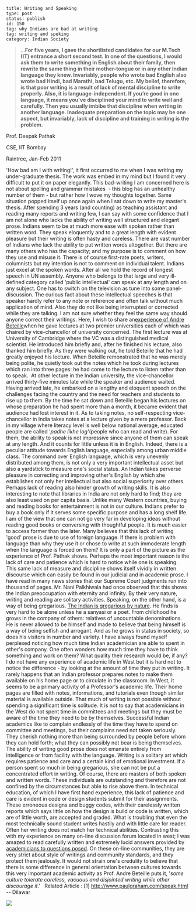 ~~~~ 
title: Writing and Speaking
type: post
status: publish
id: 150
tag: why Indians are bad at writing
tag: writing and speking
category: Indian Society
~~~~

> ...**For five years, I gave the shortlisted candidates for our M.Tech
> (IT) entrance a short second test. In one of the questions, I would
> ask them to write something in English about their family, then
> rewrite the same thing in their mother-tongue or in any other Indian
> language they knew. Invariably, people who wrote bad English also
> wrote bad Hindi, bad Marathi, bad Telugu, etc. My belief, therefore,
> is that poor writing is a result of lack of mental discipline to write
> properly. Also, it is language-independent. If you’re good in one
> language, it means you’ve disciplined your mind to write well and
> carefully. Then you usually imbibe that discipline when writing in
> another language. Inadequate preparation on the topic may be one
> aspect, but invariably, lack of discipline and training in writing is
> the problem.**

Prof. Deepak Pathak

CSE, IIT Bombay

Raintree, Jan-Feb 2011

'How bad am I with writing!', it first occurred to me when I was writing
my under-graduate thesis. The work was embed in my mind but I found it
very difficult to put it on paper elegantly. This bad-writing I am
concerned here is not about spelling and grammar mistakes  - this blog
has an unhealthy number of them - but rather how I wove my thoughts
together. Same situation popped itself up once again when I sat down to
write my master's thesis. After spending 3 years (and counting) as
teaching assistant and reading many reports and writing few, I can say
with some confidence that I am not alone who lacks the ability of
writing well structured and elegant prose. Indians seem to be at much
more ease with spoken rather than written word. They speak eloquently
and to a great length with evident pleasure but their writing is often
hasty and careless. There are vast number of Indians who lack the
ability to put written words altogether. But there are many others who
has the capacity; and my purpose is to comment on how they use and
misuse it. There is of course first-rate poets, writers, columnists but
my intention is not to comment on individual talent. Indians just excel
at the spoken words. After all we hold the record of longest speech in
UN assembly. Anyone who belongs to that large and very ill-defined
category called 'public intellectual' can speak at any length and on any
subject. One has to switch on the television as tune into some
panel-discussion. The curious fact about these intellectual speeches is
that speaker hardly refer to any note or reference and often talk
without much application of mind. Also they do not like being
interrupted or corrected while they are talking. I am not sure whether
they feel the same way should anyone correct their writings. Here, I
wish to share an[experience of Andre
Beteille](http://www.telegraphindia.com/1050407/asp/opinion/story_4519797.asp)when
he gave lectures at two premier universities each of which was chaired
by vice-chancellor of university concerned. The first lecture was at
University of Cambridge where the VC was a distinguished medical
scientist. He introduced him briefly and, after he finished his lecture,
also thanked him briefly. As they were walking out, he told Beteille
that he had greatly enjoyed his lecture. When Beteille remonstrated that
he was merely being polite, he quietly took out the notes which he took
during lectures which ran into three pages: he had come to the lecture
to listen rather than to speak.  At other lecture in the Indian
university, the vice-chancellor arrived thirty-five minutes late while
the speaker and audience waited. Having arrived late, he embarked on a
lengthy and eloquent speech on the challenges facing the country and the
need for teachers and students to rise up to them. By the time he sat
down and Beteille began his lectures on whose preparation he had spent
more than a month, it became evident that audience had lost interest in
it. As to taking notes, no self-respecting vice-chancellor in India
takes notes at a lecture given by a mere professor. Back in my village
where literacy level is well below national average, educated people are
called '*padhe likhe log'*(people who can read and write). For them, the
ability to speak is not impressive since anyone of them can speak at any
length. And it counts for little unless it is in English. Indeed, there
is a peculiar attitude towards English language, especially among urban
middle class. The command over English language, which is very unevenly
distributed among them, is not only a very important intellectual asset
but also a yardstick to measure one's social status. An Indian takes
perverse pleasure in correcting and improving other's English by which
she establishes not only her intellectual but also social superiority
over others. Perhaps lack of reading also hinder growth of writing
skills. It is also interesting to note that libraries in India are not
only hard to find; they are also least used on per capita basis. Unlike
many Western countries, buying and reading books for entertainment is
not in our culture. Indians prefer to buy a book only if it serves some
specific purpose and has a long shelf life. I am of the view that one
can not go very far in developing ideas without reading good books or
conversing with thoughtful people. It is much easier to access former
than the later. Many believes that this lack of writing 'good' prose is
due to use of foreign language. If there is problem with language than
why they use it or chose to write at such immoderate length when the
language is forced on them? It is only a part of the picture as the
experience of Prof. Pathak shows. Perhaps the most important reason is
the lack of care and patience which is hard to notice while one is
speaking.  This same lack of measure and discipline shows itself vividly
in written discourse which can easily be found in our judicial and in
academic prose. I have read in many news stories that our Supreme Court
judgments run into thousand of pages. Mr. Nani Palkhiwala had once
observed that this shows the Indian preoccupation with eternity and
infinity. By their very nature, writing and reading are solitary
activities. Speaking, on the other hand, is a way of being gregarious.
[The Indian is gregarious by
nature](http://dilawarsays.blogspot.com/2011/05/privacy-secrecy-and-indians.html).
He finds is very hard to be alone unless he a sanyasi or a poet. From
childhood he grows in the company of others: relatives of uncountable
denominations. He is never allowed to be himself and made to believe
that being himself is a way of being selfish and arrogant. And as he
grows in status in society, so does his visitors in number and variety.
I have always found myself perplexed noticing how much time Indian
academician are able to spent in other's company. One often wonders how
much time they have to think something and work on them? What quality
their research would be, if any? I do not have any experience of
academic life in West but it is hard not to notice the difference - by
looking at the amount of time they put in writing. It rarely happens
that an Indian professor prepares notes to make them available on his
home page or to circulate in the classroom. In West, it seems to be a
primary activity of a Professor's academic life. Their home pages are
filled with notes, informations, and tutorials even though similar
material is available outside. That much of writing is not possible
without spending a significant time is solitude. It is not to say that
academicians in the West do not spent time in committees and meetings
but they must be aware of the time they need to be by themselves.
Successful Indian academics like to complain endlessly of the time they
have to spend on committee and meetings, but their complains need not
taken seriously. They cherish nothing more than being surrounded by
people before whom they can hold forth; what they can possibly not bear
is being themselves. The ability of writing good prose does not emanate
entirely from intelligence or from facility with the language. Writing
is a solitary art which requires patience and care and a certain kind of
emotional investment. If a person spent so much in being gregarious, she
can not be put a concentrated effort in writing. Of course, there are
masters of both spoken and written words. These individuals are
outstanding and therefore are not confined by the circumstances but able
to rise above them. In technical education, of which I have first hand
experience, this lack of patience and care is evident in code or design
students submit for their assignments. These erroneous designs and buggy
codes, with their carelessly written reports which says little on how
the design is build or code is written, which are of little worth, are
accepted and graded. What is troubling that even the most technically
sound student writes hastily and with little care for reader. Often her
writing does not match her technical abilities. Contrasting this with my
experience on many on-line discussion forum located in west; I was
amazed to read carefully written and extremely lucid answers provided by
[academicians to questions
posed](http://math.stackexchange.com/questions/18315/free-vector-space-and-vector-space).
On these on-line communities, they are very strict about style of
writings and community standards, and they protect them jealously. It
would not strain one's credulity to believe that there is some
difference in general orientation between cultures towards this very
important academic activity as Prof. Andre Beteille puts it, '*some
culture tolerate careless, vacuous and disjointed writing while other
discourage it*.'   Related Article : [1]
http://www.paulgraham.com/speak.html -- Dilawar

![](http://dilawarrajput.files.wordpress.com/2011/08/9fb88-3794193585985230867-382271670502464508.gif)
